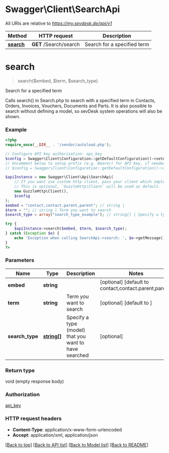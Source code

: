 # Swagger\Client\SearchApi

All URIs are relative to *https://my.sevdesk.de/api/v1*

Method | HTTP request | Description
------------- | ------------- | -------------
[**search**](SearchApi.md#search) | **GET** /Search/search | Search for a specified term


# **search**
> search($embed, $term, $search_type)

Search for a specified term

Calls search() in Search.php to search with a specified term in Contacts, Orders, Invoices, Vouchers, Documents and Parts.    It is also possible to search without defining a model, so sevDesk system operations will also be shown.

### Example
```php
<?php
require_once(__DIR__ . '/vendor/autoload.php');

// Configure API key authorization: api_key
$config = Swagger\Client\Configuration::getDefaultConfiguration()->setApiKey('token', 'YOUR_API_KEY');
// Uncomment below to setup prefix (e.g. Bearer) for API key, if needed
// $config = Swagger\Client\Configuration::getDefaultConfiguration()->setApiKeyPrefix('token', 'Bearer');

$apiInstance = new Swagger\Client\Api\SearchApi(
    // If you want use custom http client, pass your client which implements `GuzzleHttp\ClientInterface`.
    // This is optional, `GuzzleHttp\Client` will be used as default.
    new GuzzleHttp\Client(),
    $config
);
$embed = "contact,contact.parent,parent"; // string | 
$term = ""; // string | Term you want to search
$search_type = array("search_type_example"); // string[] | Specify a type (model) that you want to have searched

try {
    $apiInstance->search($embed, $term, $search_type);
} catch (Exception $e) {
    echo 'Exception when calling SearchApi->search: ', $e->getMessage(), PHP_EOL;
}
?>
```

### Parameters

Name | Type | Description  | Notes
------------- | ------------- | ------------- | -------------
 **embed** | **string**|  | [optional] [default to contact,contact.parent,parent]
 **term** | **string**| Term you want to search | [optional] [default to ]
 **search_type** | [**string[]**](../Model/string.md)| Specify a type (model) that you want to have searched | [optional]

### Return type

void (empty response body)

### Authorization

[api_key](../../README.md#api_key)

### HTTP request headers

 - **Content-Type**: application/x-www-form-urlencoded
 - **Accept**: application/xml, application/json

[[Back to top]](#) [[Back to API list]](../../README.md#documentation-for-api-endpoints) [[Back to Model list]](../../README.md#documentation-for-models) [[Back to README]](../../README.md)


